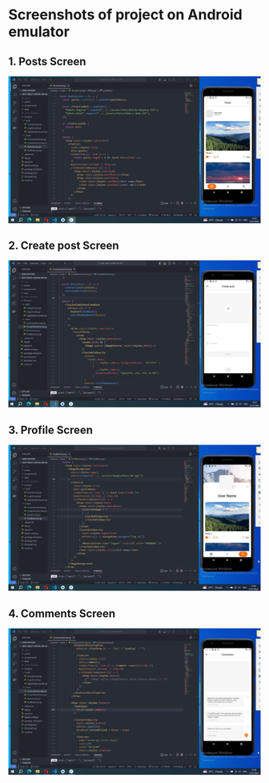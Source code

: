 # Screenshots of project on Android emulator

## 1. Posts Screen

![Posts Screen](./assets/screenshots/PostScreen.jpg)

## 2. Create post Screen

![Create post Screen](./assets/screenshots/CreatePostScreen.jpg)

## 3. Profile Screen

![Profile Screen](./assets/screenshots/ProfileScreen.jpg)

## 4. Comments Screen

![Comments Screen](./assets/screenshots/CommentsScreen.jpg)
